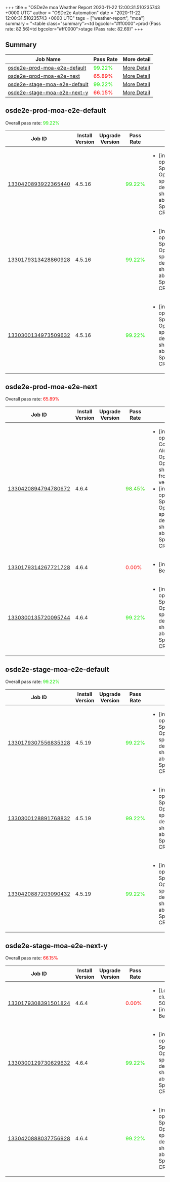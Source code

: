 +++
title = "OSDe2e moa Weather Report 2020-11-22 12:00:31.510235743 +0000 UTC"
author = "OSDe2e Automation"
date = "2020-11-22 12:00:31.510235743 +0000 UTC"
tags = ["weather-report", "moa"]
summary = "<table class=\"summary\"><tr><td bgcolor=\"#ff0000\"></td><td>prod (Pass rate: 82.56)</td></tr><tr><td bgcolor=\"#ff0000\"></td><td>stage (Pass rate: 82.69)</td></tr></table>"
+++
## Summary

| Job Name | Pass Rate | More detail |
|----------|-----------|-------------|
|[osde2e-prod-moa-e2e-default](https://prow.svc.ci.openshift.org/?job=osde2e-prod-moa-e2e-default)| <span style="color:#14eb00;">99.22%</span>|[More Detail](#osde2e-prod-moa-e2e-default)|
|[osde2e-prod-moa-e2e-next](https://prow.svc.ci.openshift.org/?job=osde2e-prod-moa-e2e-next)| <span style="color:#ff0000;">65.89%</span>|[More Detail](#osde2e-prod-moa-e2e-next)|
|[osde2e-stage-moa-e2e-default](https://prow.svc.ci.openshift.org/?job=osde2e-stage-moa-e2e-default)| <span style="color:#14eb00;">99.22%</span>|[More Detail](#osde2e-stage-moa-e2e-default)|
|[osde2e-stage-moa-e2e-next-y](https://prow.svc.ci.openshift.org/?job=osde2e-stage-moa-e2e-next-y)| <span style="color:#ff0000;">66.15%</span>|[More Detail](#osde2e-stage-moa-e2e-next-y)|



## osde2e-prod-moa-e2e-default

Overall pass rate: <span style="color:#14eb00;">99.22%</span>

| Job ID | Install Version | Upgrade Version | Pass Rate | Failures |
|--------|-----------------|-----------------|-----------|----------|
[1330420893922365440](https://prow.ci.openshift.org/view/gs/origin-ci-test/logs/osde2e-prod-moa-e2e-default/1330420893922365440) | 4.5.16 |  | <span style="color:#14eb00;">99.22%</span>|<ul><li>[install] [Suite: operators] [OSD] Splunk Forwarder Operator splunkforwarders dedicated admin should not be able to manage SplunkForwarders CR</li></ul>
[1330179313428860928](https://prow.ci.openshift.org/view/gs/origin-ci-test/logs/osde2e-prod-moa-e2e-default/1330179313428860928) | 4.5.16 |  | <span style="color:#14eb00;">99.22%</span>|<ul><li>[install] [Suite: operators] [OSD] Splunk Forwarder Operator splunkforwarders dedicated admin should not be able to manage SplunkForwarders CR</li></ul>
[1330300134973509632](https://prow.ci.openshift.org/view/gs/origin-ci-test/logs/osde2e-prod-moa-e2e-default/1330300134973509632) | 4.5.16 |  | <span style="color:#14eb00;">99.22%</span>|<ul><li>[install] [Suite: operators] [OSD] Splunk Forwarder Operator splunkforwarders dedicated admin should not be able to manage SplunkForwarders CR</li></ul>



## osde2e-prod-moa-e2e-next

Overall pass rate: <span style="color:#ff0000;">65.89%</span>

| Job ID | Install Version | Upgrade Version | Pass Rate | Failures |
|--------|-----------------|-----------------|-----------|----------|
[1330420894794780672](https://prow.ci.openshift.org/view/gs/origin-ci-test/logs/osde2e-prod-moa-e2e-next/1330420894794780672) | 4.6.4 |  | <span style="color:#28d700;">98.45%</span>|<ul><li>[install] [Suite: operators] [OSD] Configure AlertManager Operator Operator Upgrade should upgrade from the replaced version</li><li>[install] [Suite: operators] [OSD] Splunk Forwarder Operator splunkforwarders dedicated admin should not be able to manage SplunkForwarders CR</li></ul>
[1330179314267721728](https://prow.ci.openshift.org/view/gs/origin-ci-test/logs/osde2e-prod-moa-e2e-next/1330179314267721728) | 4.6.4 |  | <span style="color:#ff0000;">0.00%</span>|<ul><li>[install] BeforeSuite</li></ul>
[1330300135720095744](https://prow.ci.openshift.org/view/gs/origin-ci-test/logs/osde2e-prod-moa-e2e-next/1330300135720095744) | 4.6.4 |  | <span style="color:#14eb00;">99.22%</span>|<ul><li>[install] [Suite: operators] [OSD] Splunk Forwarder Operator splunkforwarders dedicated admin should not be able to manage SplunkForwarders CR</li></ul>



## osde2e-stage-moa-e2e-default

Overall pass rate: <span style="color:#14eb00;">99.22%</span>

| Job ID | Install Version | Upgrade Version | Pass Rate | Failures |
|--------|-----------------|-----------------|-----------|----------|
[1330179307556835328](https://prow.ci.openshift.org/view/gs/origin-ci-test/logs/osde2e-stage-moa-e2e-default/1330179307556835328) | 4.5.19 |  | <span style="color:#14eb00;">99.22%</span>|<ul><li>[install] [Suite: operators] [OSD] Splunk Forwarder Operator splunkforwarders dedicated admin should not be able to manage SplunkForwarders CR</li></ul>
[1330300128891768832](https://prow.ci.openshift.org/view/gs/origin-ci-test/logs/osde2e-stage-moa-e2e-default/1330300128891768832) | 4.5.19 |  | <span style="color:#14eb00;">99.22%</span>|<ul><li>[install] [Suite: operators] [OSD] Splunk Forwarder Operator splunkforwarders dedicated admin should not be able to manage SplunkForwarders CR</li></ul>
[1330420887203090432](https://prow.ci.openshift.org/view/gs/origin-ci-test/logs/osde2e-stage-moa-e2e-default/1330420887203090432) | 4.5.19 |  | <span style="color:#14eb00;">99.22%</span>|<ul><li>[install] [Suite: operators] [OSD] Splunk Forwarder Operator splunkforwarders dedicated admin should not be able to manage SplunkForwarders CR</li></ul>



## osde2e-stage-moa-e2e-next-y

Overall pass rate: <span style="color:#ff0000;">66.15%</span>

| Job ID | Install Version | Upgrade Version | Pass Rate | Failures |
|--------|-----------------|-----------------|-----------|----------|
[1330179308391501824](https://prow.ci.openshift.org/view/gs/origin-ci-test/logs/osde2e-stage-moa-e2e-next-y/1330179308391501824) | 4.6.4 |  | <span style="color:#ff0000;">0.00%</span>|<ul><li>[Log Metrics] cluster-mgmt-500</li><li>[install] BeforeSuite</li></ul>
[1330300129730629632](https://prow.ci.openshift.org/view/gs/origin-ci-test/logs/osde2e-stage-moa-e2e-next-y/1330300129730629632) | 4.6.4 |  | <span style="color:#14eb00;">99.22%</span>|<ul><li>[install] [Suite: operators] [OSD] Splunk Forwarder Operator splunkforwarders dedicated admin should not be able to manage SplunkForwarders CR</li></ul>
[1330420888037756928](https://prow.ci.openshift.org/view/gs/origin-ci-test/logs/osde2e-stage-moa-e2e-next-y/1330420888037756928) | 4.6.4 |  | <span style="color:#14eb00;">99.22%</span>|<ul><li>[install] [Suite: operators] [OSD] Splunk Forwarder Operator splunkforwarders dedicated admin should not be able to manage SplunkForwarders CR</li></ul>



